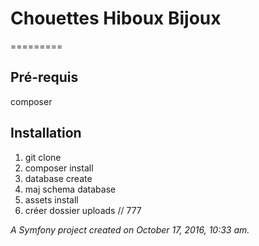 # Chouettes Hiboux Bijoux
=========

## Pré-requis
composer

## Installation

1. git clone
2. composer install
3. database create
4. maj schema database
5. assets install
6. créer dossier uploads // 777

*A Symfony project created on October 17, 2016, 10:33 am.*
